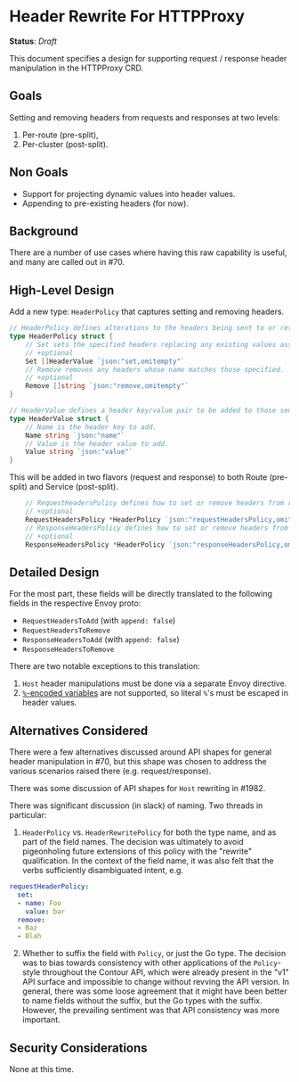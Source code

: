 # Header Rewrite For HTTPProxy

**Status**: _Draft_

This document specifies a design for supporting request / response header manipulation in the HTTPProxy CRD.

## Goals

Setting and removing headers from requests and responses at two levels:
1. Per-route (pre-split),
1. Per-cluster (post-split).

## Non Goals

- Support for projecting dynamic values into header values.
- Appending to pre-existing headers (for now).

## Background

There are a number of use cases where having this raw capability is useful, and many are called out in #70.

## High-Level Design

Add a new type: `HeaderPolicy` that captures setting and removing headers.

```Go
// HeaderPolicy defines alterations to the headers being sent to or returned from a service.
type HeaderPolicy struct {
	// Set sets the specified headers replacing any existing values associated with the header names.
	// +optional
	Set []HeaderValue `json:"set,omitempty"`
	// Remove removes any headers whose name matches those specified.
	// +optional
	Remove []string `json:"remove,omitempty"`
}

// HeaderValue defines a header key/value pair to be added to those sent to or return from a service.
type HeaderValue struct {
	// Name is the header key to add.
	Name string `json:"name"`
	// Value is the header value to add.
	Value string `json:"value"`
}
```

This will be added in two flavors (request and response) to both Route (pre-split) and Service (post-split).

```Go
	// RequestHeadersPolicy defines how to set or remove headers from requests.
	// +optional
	RequestHeadersPolicy *HeaderPolicy `json:"requestHeadersPolicy,omitempty"`
	// ResponseHeadersPolicy defines how to set or remove headers from responses.
	// +optional
	ResponseHeadersPolicy *HeaderPolicy `json:"responseHeadersPolicy,omitempty"`
```

## Detailed Design

For the most part, these fields will be directly translated to the following fields in the respective Envoy proto:
 - `RequestHeadersToAdd` (with `append: false`)
 - `RequestHeadersToRemove`
 - `ResponseHeadersToAdd` (with `append: false`)
 - `ResponseHeadersToRemove`

There are two notable exceptions to this translation:
1. `Host` header manipulations must be done via a separate Envoy directive.
1. [`%`-encoded variables](https://www.envoyproxy.io/docs/envoy/latest/configuration/http/http_conn_man/headers#custom-request-response-headers) are not supported, so literal `%`'s must be escaped in header values.


## Alternatives Considered

There were a few alternatives discussed around API shapes for general header manipulation in #70, but this shape was chosen to address the various scenarios raised there (e.g. request/response).

There was some discussion of API shapes for `Host` rewriting in #1982.


There was significant discussion (in slack) of naming.  Two threads in particular:
1. `HeaderPolicy` vs. `HeaderRewritePolicy` for both the type name, and as part of the field names.  The decision was ultimately to avoid pigeonholing future extensions of this policy with the "rewrite" qualification.  In the context of the field name, it was also felt that the verbs sufficiently disambiguated intent, e.g.
```yaml
requestHeaderPolicy:
  set:
  - name: Foo
    value: bar
  remove:
  - Baz
  - Blah
```

2. Whether to suffix the field with `Policy`, or just the Go type.  The decision was to bias towards consistency with other applications of the `Policy`-style throughout the Contour API, which were already present in the "v1" API surface and impossible to change without revving the API version.  In general, there was some loose agreement that it might have been better to name fields without the suffix, but the Go types with the suffix.  However, the prevailing sentiment was that API consistency was more important.


## Security Considerations

None at this time.

